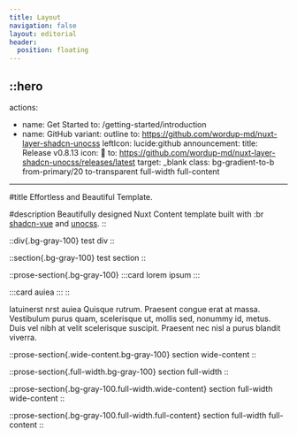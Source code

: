 ```yaml
---
title: Layout
navigation: false
layout: editorial
header:
  position: floating
---
```


::hero
---
actions:
  - name: Get Started
    to: /getting-started/introduction
  - name: GitHub
    variant: outline
    to: https://github.com/wordup-md/nuxt-layer-shadcn-unocss
    leftIcon: lucide:github
announcement:
  title: Release v0.8.13
  icon: 🎉
  to: https://github.com/wordup-md/nuxt-layer-shadcn-unocss/releases/latest
  target: _blank
class: bg-gradient-to-b from-primary/20 to-transparent full-width full-content
---
#title
Effortless and Beautiful Template.

#description
Beautifully designed Nuxt Content template built with :br
[shadcn-vue](https://www.shadcn-vue.com) and [unocss](https://unocss.dev).
::

::div{.bg-gray-100}
test div
::

::section{.bg-gray-100}
test section
::

::prose-section{.bg-gray-100}
  :::card
  lorem ipsum
  :::

  :::card
  auiea
  :::
::

latuinerst nrst auiea Quisque rutrum. Praesent congue erat at massa. Vestibulum purus quam, scelerisque ut, mollis sed, nonummy id, metus. Duis vel nibh at velit scelerisque suscipit. Praesent nec nisl a purus blandit viverra.

::prose-section{.wide-content.bg-gray-100}
section wide-content
::

::prose-section{.full-width.bg-gray-100}
section full-width
::

::prose-section{.bg-gray-100.full-width.wide-content}
section full-width wide-content
::

::prose-section{.bg-gray-100.full-width.full-content}
section full-width full-content
::
